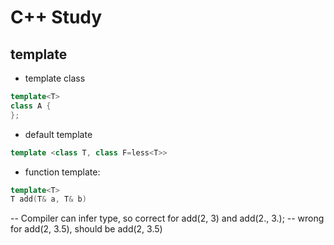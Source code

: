 # C++ Study

## template
- template class
```cpp
template<T>
class A {
};
```
- default template
```cpp
template <class T, class F=less<T>>
```
- function template:
```cpp
template<T>
T add(T& a, T& b)
```
-- Compiler can infer type, so correct for add(2, 3) and add(2., 3.);
-- wrong for add(2, 3.5), should be add<float>(2, 3.5)
